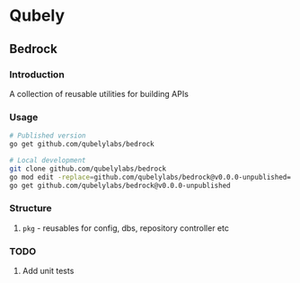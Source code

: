 # Qubely

## Bedrock

### Introduction
A collection of reusable utilities for building APIs 

### Usage
```bash
# Published version
go get github.com/qubelylabs/bedrock

# Local development
git clone github.com/qubelylabs/bedrock
go mod edit -replace=github.com/qubelylabs/bedrock@v0.0.0-unpublished=../bedrock
go get github.com/qubelylabs/bedrock@v0.0.0-unpublished
```

### Structure
1. `pkg` - reusables for config, dbs, repository controller etc

### TODO
1. Add unit tests